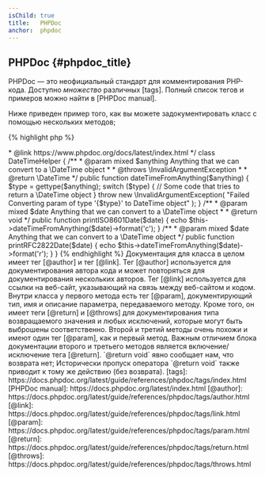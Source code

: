 ```yaml
---
isChild: true
title:   PHPDoc
anchor:  phpdoc
---
```


## PHPDoc {#phpdoc_title}

PHPDoc — это неофициальный стандарт для комментирования PHP-кода. Доступно *множество* различных [tags]. Полный список
тегов и примеров можно найти в [PHPDoc manual].

Ниже приведен пример того, как вы можете задокументировать класс с помощью нескольких методов;

{% highlight php %}
<?php
/**
 * @author A Name <a.name@example.com>
 * @link https://www.phpdoc.org/docs/latest/index.html
 */
class DateTimeHelper
{
    /**
     * @param mixed $anything Anything that we can convert to a \DateTime object
     *
     * @throws \InvalidArgumentException
     *
     * @return \DateTime
     */
    public function dateTimeFromAnything($anything)
    {
        $type = gettype($anything);

        switch ($type) {
            // Some code that tries to return a \DateTime object
        }

        throw new \InvalidArgumentException(
            "Failed Converting param of type '{$type}' to DateTime object"
        );
    }

    /**
     * @param mixed $date Anything that we can convert to a \DateTime object
     *
     * @return void
     */
    public function printISO8601Date($date)
    {
        echo $this->dateTimeFromAnything($date)->format('c');
    }

    /**
     * @param mixed $date Anything that we can convert to a \DateTime object
     */
    public function printRFC2822Date($date)
    {
        echo $this->dateTimeFromAnything($date)->format('r');
    }
}
{% endhighlight %}

Документация для класса в целом имеет тег [@author] и тег [@link]. Тег [@author] используется для документирования автора
кода и может повторяться для документирования нескольких авторов. Тег [@link] используется для ссылки на веб-сайт,
указывающий на связь между веб-сайтом и кодом.

Внутри класса у первого метода есть тег [@param], документирующий тип, имя и описание параметра, передаваемого методу.
Кроме того, он имеет теги [@return] и [@throws] для документирования типа возвращаемого значения и любых исключений,
которые могут быть выброшены соответственно.

Второй и третий методы очень похожи и имеют один тег [@param], как и первый метод. Важным отличием блока документации
второго и третьего методов является включение/исключение тега [@return]. `@return void` явно сообщает нам, что возврата
нет; Исторически пропуск оператора `@return void` также приводит к тому же действию (без возврата).

[tags]: https://docs.phpdoc.org/latest/guide/references/phpdoc/tags/index.html
[PHPDoc manual]: https://docs.phpdoc.org/latest/index.html
[@author]: https://docs.phpdoc.org/latest/guide/references/phpdoc/tags/author.html
[@link]: https://docs.phpdoc.org/latest/guide/references/phpdoc/tags/link.html
[@param]: https://docs.phpdoc.org/latest/guide/references/phpdoc/tags/param.html
[@return]: https://docs.phpdoc.org/latest/guide/references/phpdoc/tags/return.html
[@throws]: https://docs.phpdoc.org/latest/guide/references/phpdoc/tags/throws.html
